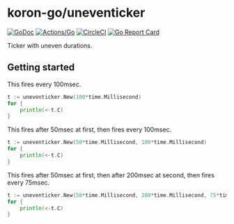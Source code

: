 # koron-go/uneventicker

[![GoDoc](https://godoc.org/github.com/koron-go/uneventicker?status.svg)](https://godoc.org/github.com/koron-go/uneventicker)
[![Actions/Go](https://github.com/koron-go/uneventicker/workflows/Go/badge.svg)](https://github.com/koron-go/uneventicker/actions?query=workflow%3AGo)
[![CircleCI](https://img.shields.io/circleci/project/github/koron-go/uneventicker/master.svg)](https://circleci.com/gh/koron-go/uneventicker/tree/master)
[![Go Report Card](https://goreportcard.com/badge/github.com/koron-go/uneventicker)](https://goreportcard.com/report/github.com/koron-go/uneventicker)

Ticker with uneven durations.

## Getting started

This fires every 100msec.

```go
t := uneventicker.New(100*time.Millisecond)
for {
    println(<-t.C)
}
```

This fires after 50msec at first, then fires every 100msec.

```go
t := uneventicker.New(50*time.Millisecond, 100*time.Millisecond)
for {
    println(<-t.C)
}
```

This fires after 50msec at first, then after 200msec at second, then fires
every 75msec.

```go
t := uneventicker.New(50*time.Millisecond, 200*time.Millisecond, 75*time.Millisecond)
for {
    println(<-t.C)
}
```
